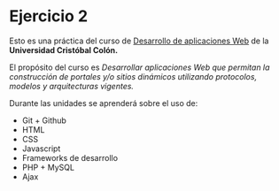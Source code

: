# Ejercicio 2
Esto es una práctica del curso de [Desarrollo de aplicaciones Web](https://av-exactas.ucc.mx/course/view.php?id=170) de la **Universidad Cristóbal Colón.**

El propósito del curso es *Desarrollar aplicaciones Web que permitan la construcción de portales y/o sitios dinámicos utilizando protocolos, modelos y arquitecturas vigentes.*

Durante las unidades se aprenderá sobre el uso de:

* Git + Github
* HTML
* CSS
* Javascript
* Frameworks de desarrollo
* PHP + MySQL
* Ajax
